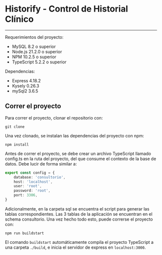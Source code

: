 # Historify - Control de Historial Clínico
---
Requerimientos del proyecto:
- MySQL 8.2 o superior
- Node.js 21.2.0 o superior
- NPM 10.2.5 o superior
- TypeScript 5.2.2 o superior

Dependencias:
- Express 4.18.2
- Kysely 0.26.3
- mySql2 3.6.5

## Correr el proyecto
Para correr el proyecto, clonar el repositorio con:
```git
git clone 
```
Una vez clonado, se instalan las dependencias del proyecto con npm:
```npm
npm install
```
Antes de correr el proyecto, se debe crear un archivo TypeScript llamado config.ts en la ruta del proyecto, del que consume el contexto de la base de datos. Debe lucir de forma similar a:
```typescript
export const config = {
    database: 'consultorio',
    host: 'localhost',
    user: 'root',
    password: 'root',
    port: 3306,
}
```
Adicionalmente, en la carpeta sql se encuentra el script para generar las tablas correspondientes. Las 3 tablas de la aplicación se encuentran en el schema consultorio.
Una vez hecho todo esto, puede correrse el proyecto con:
```
npm run buildstart
```
El comando `buildstart` automáticamente compila el proyecto TypeScript a una carpeta `./build`, e inicia el servidor de express en `localhost:3000`.